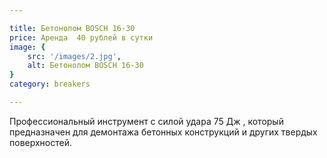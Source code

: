 ```yaml
---

title: Бетонолом BOSCH 16-30
price: Аренда  40 рублей в сутки
image: {
    src: '/images/2.jpg',
    alt: Бетонолом BOSCH 16-30
}
category: breakers

---
```


Профессиональный инструмент с силой удара 75 Дж , который предназначен для демонтажа бетонных конструкций и других твердых поверхностей.